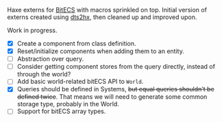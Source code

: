Haxe externs for [BitECS](https://github.com/NateTheGreatt/bitECS/) with macros sprinkled on top. Initial version of externs created using [dts2hx](https://github.com/haxiomic/dts2hx), then cleaned up and improved upon.

Work in progress.
- [x] Create a component from class definition.
- [x] Reset/initialize components when adding them to an entity.
- [ ] Abstraction over query.
- [ ] Consider getting component stores from the query directly, instead of through the world?
- [ ] Add basic world-related bitECS API to `World`.
- [x] Queries should be defined in Systems, ~~but equal queries shouldn't be defined twice~~. That means we will need to generate some common storage type, probably in the World.
- [ ] Support for bitECS array types.
